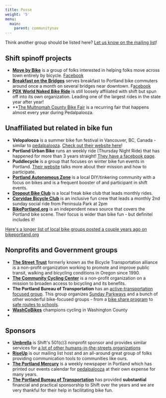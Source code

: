 ```yaml
---
title: Posse
weight: '5'
menu:
  main:
    parent: communitynav
---
```

Think another group should be listed here?  [Let us know on the mailing list](/pages/email-list/)!

## Shift spinoff projects

* **[Move by Bike](/pages/mbb)** is a group of folks interested in helping folks move across town entirely by bicycle. [Facebook](https://www.facebook.com/groups/movebybike/)
* **[Breakfast on the Bridges](/pages/bonb)** serves breakfast to Portland bike commuters around once a month on several bridges near downtown. F[acebook](https://www.facebook.com/bonbpdx/)
* **[PDX World Naked Bike Ride](https://pdxwnbr.org)** is still loosely affiliated with shift but spun off into its own organization. Leading one of the largest rides in the state year after year!
* **[The Multnomah County Bike Fair](/pages/mcbf) is a recurring fair that happens almost every year during Pedalpalooza.

## Unaffiliated but related in bike fun

* **Velopalooza** is a summer bike fun festival in Vancouver, BC, Canada - similar to [pedalpalooza](/pages/pedalpalooza).  [Check out their website here](http://velopalooza.ca/about-velopalooza/)!
* **Portland Urban Bike** runs an weekly ride (Thursday Night Ride) that has happened for more than 3 years straight!  [They have a facebook page](https://www.facebook.com/PortlandUrbanBike/).
* **Puddlecycle** is a group that focuses on winter bike fun events in Portland.  [Their website](https://puddlecycle.com/) talks more about their mission and how to participate.
* **[Portland Autonomous Zone](https://pazpdx.wordpress.com/about/)** is a local DIY/tinkering community with a focus on bikes and is a frequent booster of and participant in shift events.
* **[Dropout Bike Club](https://www.facebook.com/DropoutBikeClub/)** is a local freak bike club that leads monthly rides.
* **[Corvidae Bicycle Club](https://www.facebook.com/corvidaeBC/)** is an inclusive fun crew that leads a monthly 2nd sunday social ride from Peninsula Park at 2pm
* **[BikePortland.org](https://bikeportland.org/)** is an independent news source that covers the Portland bike scene.  Their focus is wider than bike fun - but definitel includes it!

[Here's a longer list of local bike groups posted a couple years ago on bikeportland.org](https://bikeportland.org/2016/02/03/find-your-tribe-listing-portlands-many-facebook-bike-groups-174007)

## Nonprofits and Government groups

* **[The Street Trust](https://www.thestreettrust.org)** formerly known as the Bicycle Transportation alliance is a non-profit organization working to promote and improve public transit, walking and bicycling conditions in Oregon since 1990.
* **[The Community Cycling Center](http://www.communitycyclingcenter.org/about/)** is a non-profit organization on a mission to broaden access to bicycling and its benefits.
* **The Portland Bureau of Transportation** has an [active-transportation focused group](https://www.portlandoregon.gov/transportation/59969).  This group organizes [Sunday Parkways](https://www.portlandoregon.gov/transportation/46103) and a bunch of other wonderful bike-focused groups - from a [bike share program](https://www.portlandoregon.gov/transportation/57983) to [safe routes to schools](https://www.portlandoregon.gov/transportation/68009).
* **[WashCoBikes](https://washcobikes.org/)** champions cycling in Washington County
* 

## Sponsors

* **[Umbrella](https://www.umbrellapdx.org)** is Shift's 501(c)3 nonprofit sponsor and provides similar services for [a lot of other humans-in-the-streets organizations](https://www.umbrellapdx.org/projects)
* **[RiseUp](https://riseup.net/)** is our mailing list host and an all-around great group of folks providing communication tools to communities like ours.
* **[The Portland Mercury](https://www.portlandmercury.com/)** is a weekly newspaper in Portland which has printed our events calendar for [pedalpalooza](/pages/pedalpalooza) at their own expense for many years.
* **[The Portland Bureau of Transportation](https://www.portlandoregon.gov/transportation/59969)** has provided **substantial** financial and practical sponsorship to Shift over the years and we are very thankful for their help in facilitating bike fun.
